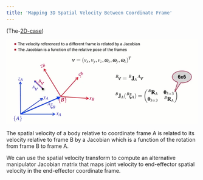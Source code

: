 ```yaml
---
title: 'Mapping 3D Spatial Velocity Between Coordinate Frame'
---
```


(The-[2D-case](#mapping-2d-spatial-velocity-between-coordinate-frames))

![](images/3d-velocity-kinematics-08-transform.PNG)

The spatial velocity of a body relative to coordinate frame A is related to its velocity relative to frame B by a Jacobian which is a function of the rotation from frame B to frame A.

We can use the spatial velocity transform to compute an alternative manipulator Jacobian matrix that maps joint velocity to end-effector spatial velocity in the end-effector coordinate frame.
